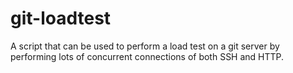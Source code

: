 git-loadtest
============

A script that can be used to perform a load test on a git server by performing lots of concurrent connections of both SSH and HTTP.
